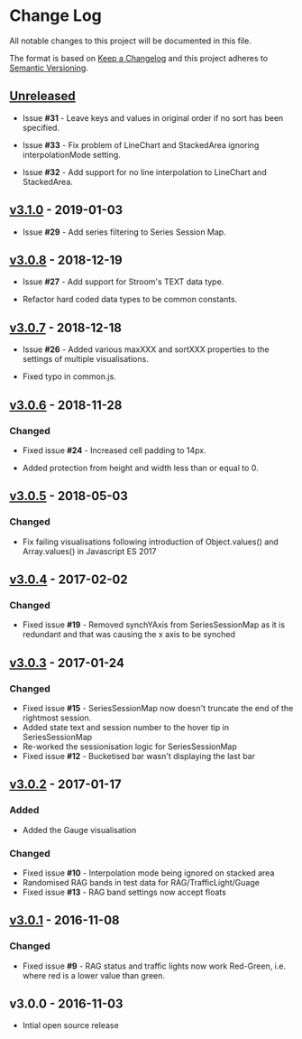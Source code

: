 # Change Log
All notable changes to this project will be documented in this file.

The format is based on [Keep a Changelog](http://keepachangelog.com/) 
and this project adheres to [Semantic Versioning](http://semver.org/).

## [Unreleased]

* Issue **#31** - Leave keys and values in original order if no sort has been specified.

* Issue **#33** - Fix problem of LineChart and StackedArea ignoring interpolationMode setting.

* Issue **#32** - Add support for no line interpolation to LineChart and StackedArea.

## [v3.1.0] - 2019-01-03

* Issue **#29** - Add series filtering to Series Session Map.

## [v3.0.8] - 2018-12-19

* Issue **#27** - Add support for Stroom's TEXT data type.

* Refactor hard coded data types to be common constants.

## [v3.0.7] - 2018-12-18

* Issue **#26** - Added various maxXXX and sortXXX properties to the settings of multiple visualisations.

* Fixed typo in common.js.

## [v3.0.6] - 2018-11-28

### Changed

* Fixed issue **#24** - Increased cell padding to 14px.

* Added protection from height and width less than or equal to 0.

## [v3.0.5] - 2018-05-03

### Changed

* Fix failing visualisations following introduction of Object.values() and Array.values() in Javascript ES 2017


## [v3.0.4] - 2017-02-02

### Changed

* Fixed issue **#19** - Removed synchYAxis from SeriesSessionMap as it is redundant and that was causing the x axis to be synched


## [v3.0.3] - 2017-01-24

### Changed

* Fixed issue **#15** - SeriesSessionMap now doesn't truncate the end of the rightmost session.
* Added state text and session number to the hover tip in SeriesSessionMap
* Re-worked the sessionisation logic for SeriesSessionMap
* Fixed issue **#12** - Bucketised bar wasn't displaying the last bar


## [v3.0.2] - 2017-01-17

### Added

* Added the Gauge visualisation

### Changed

* Fixed issue **#10** - Interpolation mode being ignored on stacked area
* Randomised RAG bands in test data for RAG/TrafficLight/Guage
* Fixed issue **#13** - RAG band settings now accept floats


## [v3.0.1] - 2016-11-08

### Changed

* Fixed issue **#9** - RAG status and traffic lights now work Red-Green, i.e. where red is a lower value than green.


## v3.0.0 - 2016-11-03

* Intial open source release

[Unreleased]: https://github.com/gchq/stroom-visualisations-dev/compare/v3.1.0...HEAD
[v3.1.0]: https://github.com/gchq/stroom-visualisations-dev/compare/v3.0.8...v3.1.0
[v3.0.8]: https://github.com/gchq/stroom-visualisations-dev/compare/v3.0.7...v3.0.8
[v3.0.7]: https://github.com/gchq/stroom-visualisations-dev/compare/v3.0.6...v3.0.7
[v3.0.6]: https://github.com/gchq/stroom-visualisations-dev/compare/v3.0.5...v3.0.6
[v3.0.5]: https://github.com/gchq/stroom-visualisations-dev/compare/v3.0.4...v3.0.5
[v3.0.4]: https://github.com/gchq/stroom-visualisations-dev/compare/v3.0.3...v3.0.4
[v3.0.3]: https://github.com/gchq/stroom-visualisations-dev/compare/v3.0.2...v3.0.3
[v3.0.2]: https://github.com/gchq/stroom-visualisations-dev/compare/v3.0.1...v3.0.2
[v3.0.1]: https://github.com/gchq/stroom-visualisations-dev/compare/v3.0.0...v3.0.1

